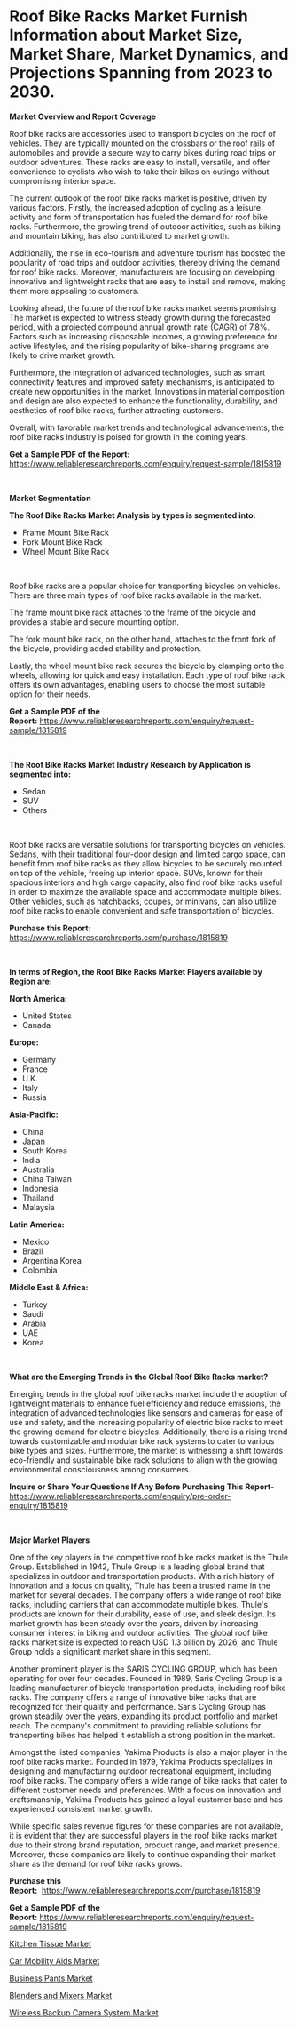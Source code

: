 <p><h1>Roof Bike Racks Market Furnish Information about Market Size, Market Share, Market Dynamics, and Projections Spanning from 2023 to 2030.</h1></p><p><strong>Market Overview and Report Coverage</strong></p>
<p><p>Roof bike racks are accessories used to transport bicycles on the roof of vehicles. They are typically mounted on the crossbars or the roof rails of automobiles and provide a secure way to carry bikes during road trips or outdoor adventures. These racks are easy to install, versatile, and offer convenience to cyclists who wish to take their bikes on outings without compromising interior space.</p><p>The current outlook of the roof bike racks market is positive, driven by various factors. Firstly, the increased adoption of cycling as a leisure activity and form of transportation has fueled the demand for roof bike racks. Furthermore, the growing trend of outdoor activities, such as biking and mountain biking, has also contributed to market growth.</p><p>Additionally, the rise in eco-tourism and adventure tourism has boosted the popularity of road trips and outdoor activities, thereby driving the demand for roof bike racks. Moreover, manufacturers are focusing on developing innovative and lightweight racks that are easy to install and remove, making them more appealing to customers.</p><p>Looking ahead, the future of the roof bike racks market seems promising. The market is expected to witness steady growth during the forecasted period, with a projected compound annual growth rate (CAGR) of 7.8%. Factors such as increasing disposable incomes, a growing preference for active lifestyles, and the rising popularity of bike-sharing programs are likely to drive market growth.</p><p>Furthermore, the integration of advanced technologies, such as smart connectivity features and improved safety mechanisms, is anticipated to create new opportunities in the market. Innovations in material composition and design are also expected to enhance the functionality, durability, and aesthetics of roof bike racks, further attracting customers.</p><p>Overall, with favorable market trends and technological advancements, the roof bike racks industry is poised for growth in the coming years.</p></p>
<p><strong>Get a Sample PDF of the Report:</strong> <a href="https://www.reliableresearchreports.com/enquiry/request-sample/1815819">https://www.reliableresearchreports.com/enquiry/request-sample/1815819</a></p>
<p>&nbsp;</p>
<p><strong>Market Segmentation</strong></p>
<p><strong>The Roof Bike Racks Market Analysis by types is segmented into:</strong></p>
<p><ul><li>Frame Mount Bike Rack</li><li>Fork Mount Bike Rack</li><li>Wheel Mount Bike Rack</li></ul></p>
<p>&nbsp;</p>
<p><p>Roof bike racks are a popular choice for transporting bicycles on vehicles. There are three main types of roof bike racks available in the market. </p><p>The frame mount bike rack attaches to the frame of the bicycle and provides a stable and secure mounting option. </p><p>The fork mount bike rack, on the other hand, attaches to the front fork of the bicycle, providing added stability and protection. </p><p>Lastly, the wheel mount bike rack secures the bicycle by clamping onto the wheels, allowing for quick and easy installation. Each type of roof bike rack offers its own advantages, enabling users to choose the most suitable option for their needs.</p></p>
<p><strong>Get a Sample PDF of the Report:</strong>&nbsp;<a href="https://www.reliableresearchreports.com/enquiry/request-sample/1815819">https://www.reliableresearchreports.com/enquiry/request-sample/1815819</a></p>
<p>&nbsp;</p>
<p><strong>The Roof Bike Racks Market Industry Research by Application is segmented into:</strong></p>
<p><ul><li>Sedan</li><li>SUV</li><li>Others</li></ul></p>
<p>&nbsp;</p>
<p><p>Roof bike racks are versatile solutions for transporting bicycles on vehicles. Sedans, with their traditional four-door design and limited cargo space, can benefit from roof bike racks as they allow bicycles to be securely mounted on top of the vehicle, freeing up interior space. SUVs, known for their spacious interiors and high cargo capacity, also find roof bike racks useful in order to maximize the available space and accommodate multiple bikes. Other vehicles, such as hatchbacks, coupes, or minivans, can also utilize roof bike racks to enable convenient and safe transportation of bicycles.</p></p>
<p><strong>Purchase this Report:</strong>&nbsp; <a href="https://www.reliableresearchreports.com/purchase/1815819">https://www.reliableresearchreports.com/purchase/1815819</a></p>
<p>&nbsp;</p>
<p><strong>In terms of Region, the Roof Bike Racks Market Players available by Region are:</strong></p>
<p>
    <p> <strong> North America: </strong>
        <ul>
            <li>United States</li>
            <li>Canada</li>
        </ul>
        </p> 
    <p> <strong> Europe: </strong>
        <ul>
            <li>Germany</li>
            <li>France</li>
            <li>U.K.</li>
            <li>Italy</li>
            <li>Russia</li>
        </ul>
        </p> 
    <p> <strong> Asia-Pacific: </strong>
        <ul>
            <li>China</li>
            <li>Japan</li>
            <li>South Korea</li>
            <li>India</li>
            <li>Australia</li>
            <li>China Taiwan</li>
            <li>Indonesia</li>
            <li>Thailand</li>
            <li>Malaysia</li>
        </ul>
        </p> 
    <p> <strong> Latin America: </strong>
        <ul>
            <li>Mexico</li>
            <li>Brazil</li>
            <li>Argentina Korea</li>
            <li>Colombia</li>
        </ul>
        </p> 
    <p> <strong> Middle East & Africa: </strong>
        <ul>
            <li>Turkey</li>
            <li>Saudi</li>
            <li>Arabia</li>
            <li>UAE</li>
            <li>Korea</li>
        </ul>
    </p>
    </p>
<p>&nbsp;</p>
<p><strong>What are the Emerging Trends in the Global Roof Bike Racks market?</strong></p>
<p><p>Emerging trends in the global roof bike racks market include the adoption of lightweight materials to enhance fuel efficiency and reduce emissions, the integration of advanced technologies like sensors and cameras for ease of use and safety, and the increasing popularity of electric bike racks to meet the growing demand for electric bicycles. Additionally, there is a rising trend towards customizable and modular bike rack systems to cater to various bike types and sizes. Furthermore, the market is witnessing a shift towards eco-friendly and sustainable bike rack solutions to align with the growing environmental consciousness among consumers.</p></p>
<p><strong>Inquire or Share Your Questions If Any Before Purchasing This Report</strong>- <a href="https://www.reliableresearchreports.com/enquiry/pre-order-enquiry/1815819">https://www.reliableresearchreports.com/enquiry/pre-order-enquiry/1815819</a></p>
<p>&nbsp;</p>
<p><strong>Major Market Players</strong></p>
<p><p>One of the key players in the competitive roof bike racks market is the Thule Group. Established in 1942, Thule Group is a leading global brand that specializes in outdoor and transportation products. With a rich history of innovation and a focus on quality, Thule has been a trusted name in the market for several decades. The company offers a wide range of roof bike racks, including carriers that can accommodate multiple bikes. Thule's products are known for their durability, ease of use, and sleek design. Its market growth has been steady over the years, driven by increasing consumer interest in biking and outdoor activities. The global roof bike racks market size is expected to reach USD 1.3 billion by 2026, and Thule Group holds a significant market share in this segment.</p><p>Another prominent player is the SARIS CYCLING GROUP, which has been operating for over four decades. Founded in 1989, Saris Cycling Group is a leading manufacturer of bicycle transportation products, including roof bike racks. The company offers a range of innovative bike racks that are recognized for their quality and performance. Saris Cycling Group has grown steadily over the years, expanding its product portfolio and market reach. The company's commitment to providing reliable solutions for transporting bikes has helped it establish a strong position in the market.</p><p>Amongst the listed companies, Yakima Products is also a major player in the roof bike racks market. Founded in 1979, Yakima Products specializes in designing and manufacturing outdoor recreational equipment, including roof bike racks. The company offers a wide range of bike racks that cater to different customer needs and preferences. With a focus on innovation and craftsmanship, Yakima Products has gained a loyal customer base and has experienced consistent market growth.</p><p>While specific sales revenue figures for these companies are not available, it is evident that they are successful players in the roof bike racks market due to their strong brand reputation, product range, and market presence. Moreover, these companies are likely to continue expanding their market share as the demand for roof bike racks grows.</p></p>
<p><strong>Purchase this Report:</strong>&nbsp;&nbsp;<a href="https://www.reliableresearchreports.com/purchase/1815819">https://www.reliableresearchreports.com/purchase/1815819</a></p>
<p></p>
<p><strong>Get a Sample PDF of the Report:</strong>&nbsp;<a href="https://www.reliableresearchreports.com/enquiry/request-sample/1815819">https://www.reliableresearchreports.com/enquiry/request-sample/1815819</a></p>
<p><p><a href="https://medium.com/@adibooy632501/kitchen-tissue-market-size-and-market-trends-complete-industry-overview-2023-to-2030-d1b095e5978d">Kitchen Tissue Market</a></p><p><a href="https://github.com/rahu1502/Market-Research-Report-List-1/blob/main/car-mobility-aids-market.md">Car Mobility Aids Market</a></p><p><a href="https://www.linkedin.com/pulse/business-pants-market-size-share-global-analysis-report-ky10c/">Business Pants Market</a></p><p><a href="https://www.linkedin.com/pulse/blenders-mixers-market-size-share-global-analysis-report-ha8uc/">Blenders and Mixers Market</a></p><p><a href="https://github.com/rahu1505/Market-Research-Report-List-1/blob/main/wireless-backup-camera-system-market.md">Wireless Backup Camera System Market</a></p></p>